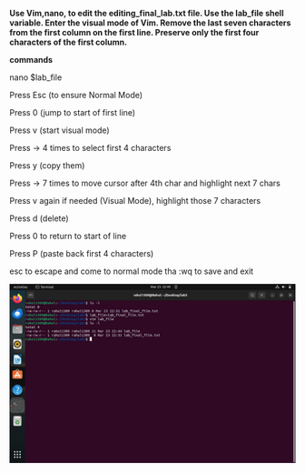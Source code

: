 **Use Vim,nano, to edit the editing_final_lab.txt file. Use the
lab_file shell variable. Enter the visual mode of Vim. Remove
the last seven characters from the first column on the first
line. Preserve only the first four characters of the first
column.**


**commands**


nano $lab_file

Press Esc (to ensure Normal Mode)

Press 0 (jump to start of first line)

Press v (start visual mode)

Press → 4 times to select first 4 characters

Press y (copy them)

Press → 7 times to move cursor after 4th char and highlight next 7 chars

Press v again if needed (Visual Mode), highlight those 7 characters

Press d (delete)

Press 0 to return to start of line

Press P (paste back first 4 characters)

esc to escape and come to normal mode tha :wq to save and exit

![Alt Text](imges/lab3.jpg)

